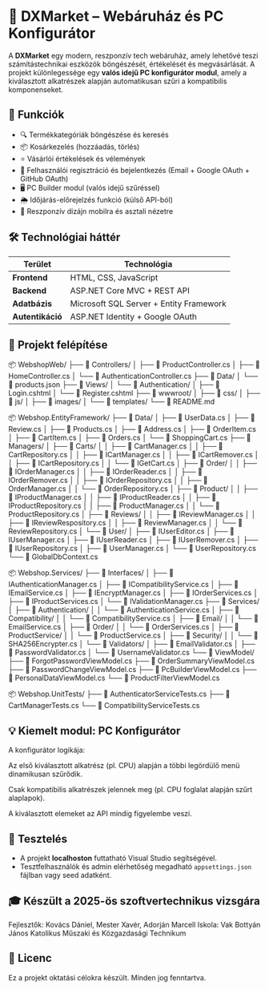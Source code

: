 # 🛒 DXMarket – Webáruház és PC Konfigurátor

A **DXMarket** egy modern, reszponzív tech webáruház, amely lehetővé teszi számítástechnikai eszközök böngészését, értékelését és megvásárlását. A projekt különlegessége egy **valós idejű PC konfigurátor modul**, amely a kiválasztott alkatrészek alapján automatikusan szűri a kompatibilis komponenseket.

## 📌 Funkciók

- 🔍 Termékkategóriák böngészése és keresés
- 📦 Kosárkezelés (hozzáadás, törlés)
- ⭐ Vásárlói értékelések és vélemények
- 🔐 Felhasználói regisztráció és bejelentkezés (Email + Google OAuth + GitHub OAuth)
- 🖥️ PC Builder modul (valós idejű szűréssel)
- 🌦️ Időjárás-előrejelzés funkció (külső API-ból)
- 📱 Reszponzív dizájn mobilra és asztali nézetre

## 🛠️ Technológiai háttér

| Terület           | Technológia                                |
|-------------------|--------------------------------------------|
| **Frontend**      | HTML, CSS, JavaScript                      |
| **Backend**       | ASP.NET Core MVC + REST API                |
| **Adatbázis**     | Microsoft SQL Server + Entity Framework    |
| **Autentikáció**  | ASP.NET Identity + Google OAuth            |



## 📂 Projekt felépítése
📦 WebshopWeb/
├── 📂 Controllers/
│   ├── 📝 ProductController.cs
│   ├── 📝 HomeController.cs
│   └── 📝 AuthenticationController.cs
├── 📂 Data/
│   └── 📝 products.json
├── 📂 Views/
│   └── 📂 Authentication/
│       ├── 📝 Login.cshtml
│       └── 📝 Register.cshtml
├── 📂 wwwroot/
│   ├── 📂 css/
│   ├── 📂 js/
│   ├── 📂 images/
│   └── 📂 templates/
└── 📝 README.md

📦 Webshop.EntityFramework/
├── 📂 Data/
│   ├── 📝 UserData.cs
│   ├── 📝 Review.cs
│   ├── 📝 Products.cs
│   ├── 📝 Address.cs
│   ├── 📝 OrderItem.cs
│   ├── 📝 CartItem.cs
│   ├── 📝 Orders.cs
│   └── 📝 ShoppingCart.cs
├── 📂 Managers/
│   ├── 📂 Carts/
│   │   ├── 📝 CartManager.cs
│   │   ├── 📝 CartRepository.cs
│   │   ├── 📝 ICartManager.cs
│   │   ├── 📝 ICartRemover.cs
│   │   ├── 📝 ICartRepository.cs
│   │   └── 📝 IGetCart.cs
│   ├── 📂 Order/
│   │   ├── 📝 IOrderManager.cs
│   │   ├── 📝 IOrderReader.cs
│   │   ├── 📝 IOrderRemover.cs
│   │   ├── 📝 IOrderRepository.cs
│   │   ├── 📝 OrderManager.cs
│   │   └── 📝 OrderRepository.cs
│   ├── 📂 Product/
│   │   ├── 📝 IProductManager.cs
│   │   ├── 📝 IProductReader.cs
│   │   ├── 📝 IProductRepository.cs
│   │   ├── 📝 ProductManager.cs
│   │   └── 📝 ProductRepository.cs
│   ├── 📂 Reviews/
│   │   ├── 📝 IReviewManager.cs
│   │   ├── 📝 IReviewRespository.cs
│   │   ├── 📝 ReviewManager.cs
│   │   └── 📝 ReviewRepository.cs
│   └── 📂 User/
│       ├── 📝 IUserEditor.cs
│       ├── 📝 IUserManager.cs
│       ├── 📝 IUserReader.cs
│       ├── 📝 IUserRemover.cs
│       ├── 📝 IUserRepository.cs
│       ├── 📝 UserManager.cs
│       └── 📝 UserRepository.cs
└── 📝 GlobalDbContext.cs

📦 Webshop.Services/
├── 📂 Interfaces/
│   ├── 📝 IAuthenticationManager.cs
│   ├── 📝 ICompatibilityService.cs
│   ├── 📝 IEmailService.cs
│   ├── 📝 IEncryptManager.cs
│   ├── 📝 IOrderServices.cs
│   ├── 📝 IProductServices.cs
│   └── 📝 IValidationManager.cs
├── 📂 Services/
│   ├── 📂 Authentication/
│   │   └── 📝 AuthenticationService.cs
│   ├── 📂 Compatibility/
│   │   └── 📝 CompatibilityService.cs
│   ├── 📂 Email/
│   │   └── 📝 EmailService.cs
│   ├── 📂 Order/
│   │   └── 📝 OrderServices.cs
│   ├── 📂 ProductService/
│   │   └── 📝 ProductService.cs
│   ├── 📂 Security/
│   │   └── 📝 SHA256Encrypter.cs
│   └── 📂 Validators/
│       ├── 📝 EmailValidator.cs
│       ├── 📝 PasswordValidator.cs
│       └── 📝 UsernameValidator.cs
└── 📂 ViewModel/
    ├── 📝 ForgotPasswordViewModel.cs
    ├── 📝 OrderSummaryViewModel.cs
    ├── 📝 PasswordChangeViewModel.cs
    ├── 📝 PcBuilderViewModel.cs
    ├── 📝 PersonalDataViewModel.cs
    └── 📝 ProductFilterViewModel.cs

📦 Webshop.UnitTests/
├── 📝 AuthenticatorServiceTests.cs
├── 📝 CartManagerTests.cs
└── 📝 CompatibilityServiceTests.cs


## 💡 Kiemelt modul: PC Konfigurátor
A konfigurátor logikája:

Az első kiválasztott alkatrész (pl. CPU) alapján a többi legördülő menü dinamikusan szűrődik.

Csak kompatibilis alkatrészek jelennek meg (pl. CPU foglalat alapján szűrt alaplapok).

A kiválasztott elemeket az API mindig figyelembe veszi.

## 🧪 Tesztelés

- A projekt **localhoston** futtatható Visual Studio segítségével.
- Tesztfelhasználók és admin elérhetőség megadható `appsettings.json` fájlban vagy seed adatként.


## 🎓 Készült a 2025-ös szoftvertechnikus vizsgára
Fejlesztők: Kovács Dániel, Mester Xavér, Adorján Marcell
Iskola: Vak Bottyán János Katolikus Műszaki és Közgazdasági Technikum

## 📜 Licenc
Ez a projekt oktatási célokra készült. Minden jog fenntartva.